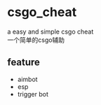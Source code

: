 # csgo_cheat

a easy and simple csgo cheat
</br>
一个简单的csgo辅助

## feature
* aimbot
* esp
* trigger bot
